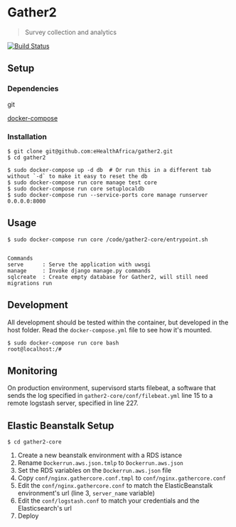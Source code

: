 # Gather2

> Survey collection and analytics

[![Build Status](https://travis-ci.org/eHealthAfrica/gather2.svg?branch=master)](https://travis-ci.org/eHealthAfrica/gather2)

## Setup

### Dependencies

git

[docker-compose](https://docs.docker.com/compose/)

### Installation

```
$ git clone git@github.com:eHealthAfrica/gather2.git
$ cd gather2

$ sudo docker-compose up -d db  # Or run this in a different tab without `-d` to make it easy to reset the db
$ sudo docker-compose run core manage test core
$ sudo docker-compose run core setuplocaldb
$ sudo docker-compose run --service-ports core manage runserver 0.0.0.0:8000
```

## Usage

```
$ sudo docker-compose run core /code/gather2-core/entrypoint.sh


Commands
serve      : Serve the application with uwsgi
manage     : Invoke django manage.py commands
sqlcreate  : Create empty database for Gather2, will still need migrations run
```

## Development

All development should be tested within the container, but developed in the host folder. Read the `docker-compose.yml` file to see how it's mounted.
```
$ sudo docker-compose run core bash
root@localhost:/#
```

## Monitoring

On production environment, supervisord starts filebeat, a software that sends the log specified in `gather2-core/conf/filebeat.yml` line 15 to a remote logstash server, specified in line 227.

## Elastic Beanstalk Setup

```
$ cd gather2-core
```

1. Create a new beanstalk environment with a RDS istance
2. Rename `Dockerrun.aws.json.tmlp` to `Dockerrun.aws.json`
3. Set the RDS variables on the `Dockerrun.aws.json` file
4. Copy `conf/nginx.gathercore.conf.tmpl` to `conf/nginx.gathercore.conf`
5. Edit the `conf/nginx.gathercore.conf` to match the ElasticBeanstalk environment's url (line 3, `server_name` variable)
6. Edit the `conf/logstash.conf` to match your credentials and the Elasticsearch's url
7. Deploy
